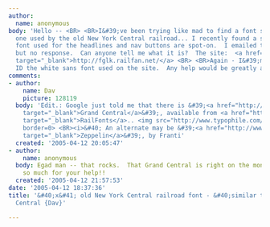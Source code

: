 ```yaml
---
author:
  name: anonymous
body: 'Hello -- <BR> <BR>I&#39;ve been trying like mad to find a font similar to the
  one used by the old New York Central railroad... I recently found a site where the
  font used for the headlines and nav buttons are spot-on.  I emailed the webmaster,
  but no response.  Can anyone tell me what it is?  The site:  <a href="http://fglk.railfan.net/"
  target="_blank">http://fglk.railfan.net/</a> <BR> <BR>Again - I&#39;m trying to
  ID the white sans font used on the site.  Any help would be greatly appreciated!!'
comments:
- author:
    name: Dav
    picture: 128119
  body: 'Edit.: Google just told me that there is &#39;<a href="http://www.railfonts.com/Samples/grand-demo.html"
    target="_blank">Grand Central</a>&#39;, available from <a href="http://www.railfonts.com"
    target="_blank">RailFonts</a>.. <img src="http://www.typophile.com/forums/clipart/bigsmile.gif"
    border=0> <BR><i>&#40; An alternate may be &#39;<a href="http://www.stormtype.com/zepp.html"
    target="_blank">Zeppelin</a>&#39;, by Franti'
  created: '2005-04-12 20:05:47'
- author:
    name: anonymous
  body: Egad man -- that rocks.  That Grand Central is right on the money!  Thanks
    so much for your help!!
  created: '2005-04-12 21:57:53'
date: '2005-04-12 18:37:36'
title: '&#40;x&#41; old New York Central railroad font - &#40;similar to&#41; Grand
  Central {Dav}'

---
```

